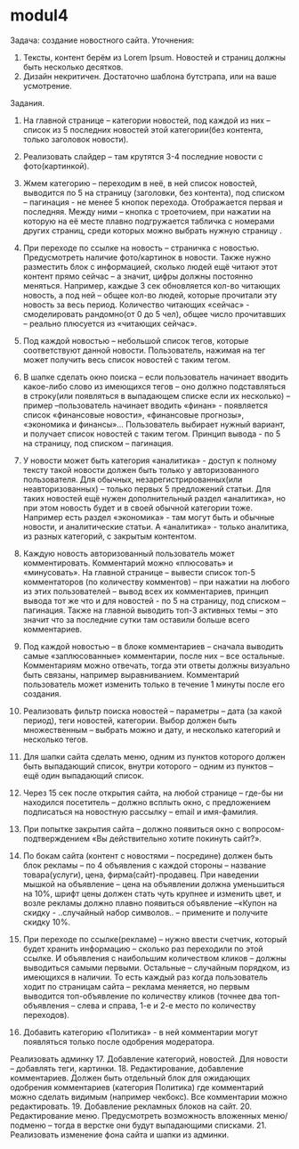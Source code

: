 # modul4
Задача: создание новостного  сайта. 
Уточнения:
1)	Тексты, контент берём из Lorem Ipsum. Новостей и страниц должны быть несколько десятков.
2)	Дизайн некритичен. Достаточно шаблона бутстрапа, или на ваше усмотрение.

Задания.
1.	На главной странице – категории новостей, под каждой из них – список из 5 последних новостей этой категории(без контента, только заголовок новости).
2.	Реализовать слайдер – там крутятся 3-4 последние новости с фото(картинкой).

3.	Жмем категорию – переходим в неё, в ней список новостей, выводится по 5 на страницу (заголовки, без контента), под списком – пагинация -  не менее 5 кнопок перехода. Отображается первая и последняя. Между ними – кнопка с троеточием, при нажатии на которую на её месте плавно подгружается табличка с номерами других страниц, среди которых можно выбрать нужную страницу .
4.	При переходе по ссылке на новость – страничка с новостью. Предусмотреть наличие фото/картинок в новости. Также  нужно разместить блок с информацией, сколько людей ещё читают этот контент прямо сейчас – а значит, цифры должны постоянно меняться. Например, каждые 3 сек обновляется кол-во читающих новость, а под ней – общее кол-во людей, которые прочитали эту новость за весь период. Количество читающих «сейчас» - смоделировать рандомно(от 0 до 5 чел), общее число прочитавших – реально плюсуется из «читающих сейчас».
5.	Под каждой новостью – небольшой список тегов, которые соответствуют данной новости. Пользователь, нажимая на тег может получить весь список новостей с таким тегом.
6.	В шапке сделать окно поиска – если пользователь начинает вводить какое-либо слово из имеющихся тегов – оно должно подставляться в строку(или появляться в выпадающем списке если их несколько) – пример –пользователь начинает вводить «финан» - появляется список «финансовые новости», «финансовые прогнозы», «экономика и финансы»… Пользователь выбирает нужный вариант, и получает список новостей с таким тегом. Принцип вывода - по 5 на страницу, под списком – пагинация.
7.	У новости может быть категория «аналитика» - доступ к полному тексту такой новости должен быть только у авторизованного пользователя. Для обычных, незарегистрированных(или неавторизованных) – только первых 5 предложений статьи. Для таких новостей ещё нужен дополнительный раздел «аналитика», но при этом новость будет и в своей обычной категории тоже. Например есть раздел «экономика» - там могут быть и обычные новости, и аналитические статьи. А «аналитика» - только аналитика, из разных категорий, с закрытым контентом.
8.	Каждую новость авторизованный пользователь может комментировать. Комментарий можно «плюсовать» и «минусовать». На главной странице – вывести список топ-5 комментаторов (по количеству комментов) – при нажатии на любого из этих пользователей – вывод всех их комментариев, принцип вывода тот же что и для новостей - по 5 на страницу, под списком – пагинация. Также на главной выводить топ-3 активных темы – это значит что за последние сутки там оставили больше всего комментариев.
9.	Под каждой новостью – в блоке комментариев – сначала выводить самые «заплюсованные» комментарии, после них – все остальные. Комментариям можно отвечать, тогда эти ответы должны визуально быть связаны, например выравниванием. Комментарий пользователь может изменить только в течение 1 минуты после его создания.
10.	Реализовать фильтр поиска новостей – параметры – дата (за какой период), теги новостей, категории. Выбор должен быть множественным – выбрать можно и дату, и несколько категорий и несколько тегов.

11.	Для шапки сайта сделать меню, одним из пунктов которого должен быть выпадающий список, внутри которого – одним из пунктов – ещё один выпадающий список.
12.	Через 15 сек после открытия сайта, на любой странице – где-бы ни находился посетитель – должно всплыть окно, с предложением подписаться на новостную рассылку – email и имя-фамилия.
13.	При попытке закрытия сайта – должно появиться окно с вопросом-подтверждением «Вы действительно хотите покинуть сайт?». 
14.	По бокам сайта (контент с новостями – посредине) должен быть блок рекламы – по 4 объявления с каждой стороны – название товара(услуги), цена, фирма(сайт)-продавец. При наведении мышкой на объявление – цена на объявлении должна уменьшиться на 10%, шрифт цены должен стать чуть крупнее и изменить цвет,  и возле рекламы должно плавно появиться объявление –«Купон на скидку  - ..случайный набор символов.. – примените и получите скидку 10%. 
15.	При переходе по ссылке(рекламе) – нужно ввести счетчик, который будет хранить информацию – сколько раз переходили по этой ссылке. И объявления с наибольшим количеством кликов – должны выводиться самыми первыми. Остальные – случайным порядком, из имеющихся в наличии. То есть каждый раз когда пользователь ходит по страницам сайта – реклама меняется, но первым выводится топ-объявление по количеству кликов (точнее два топ-объявления – слева и справа, 1-е и 2-е место по количеству переходов).
16.	Добавить категорию «Политика» - в ней комментарии могут появляться только после одобрения модератора. 

Реализовать админку
17.	Добавление категорий, новостей. Для новости – добавлять теги, картинки.
18.	Редактирование, добавление комментариев. Должен быть отдельный блок для ожидающих одобрения комментариев (категория Политика) где комментарий можно сделать видимым (например чекбокс). Все комментарии можно редактировать.
19.	Добавление рекламных блоков на сайт.
20.	Редактирование меню. Предусмотреть возможность вложенных меню/подменю – тогда в верстке они будут выпадающими списками.
21.	Реализовать изменение фона сайта и шапки из админки.
